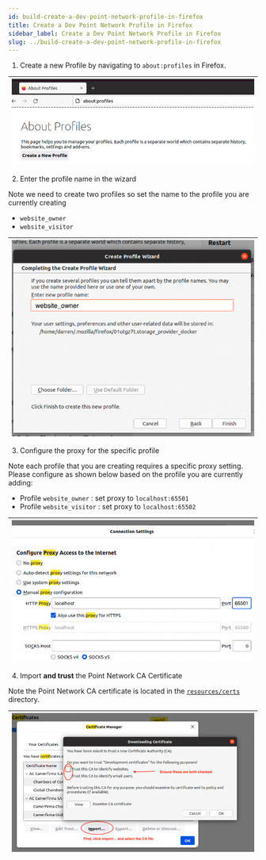 ```yaml
---
id: build-create-a-dev-point-network-profile-in-firefox
title: Create a Dev Point Network Profile in Firefox
sidebar_label: Create a Dev Point Network Profile in Firefox
slug: ../build-create-a-dev-point-network-profile-in-firefox
---
```

 
1. Create a new Profile by navigating to `about:profiles` in Firefox.

| ![alt-text](../assets/1-add-new-firefox-profile.png) |
| ------------------------------------- |

2. Enter the profile name in the wizard

Note we need to create two profiles so set the name to the profile you are currently creating

* `website_owner`
* `website_visitor`

| ![alt-text](../assets/2-add-new-firefox-profile.png) |
| ------------------------------------- |

3. Configure the proxy for the specific profile

Note each profile that you are creating requires a specific proxy setting. Please configure as shown below based on the profile you are currently adding:

* Profile `website_owner` : set proxy to `localhost:65501`
* Profile `website_visitor` : set proxy to `localhost:65502`

| ![alt-text](../assets/3-config-firefox-proxy.png) |
| ------------------------------------- |

4. Import **and trust** the Point Network CA Certificate

Note the Point Network CA certificate is located in the [`resources/certs`](https://github.com/pointnetwork/pointnetwork/tree/develop/resources/certs) directory.

| ![alt-text](../assets/4-import-ca-firefox.png) |
| ------------------------------------- |